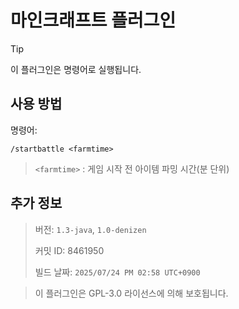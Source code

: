 # 마인크래프트 플러그인
>[!TIP]
>이 플러그인은 명령어로 실행됩니다.

## 사용 방법
명령어:
```
/startbattle <farmtime>
```


>`<farmtime>` : 게임 시작 전 아이템 파밍 시간(분 단위)

## 추가 정보
> 버전: `1.3-java`, `1.0-denizen` 
> 
> 커밋 ID: 8461950
>
> 빌드 날짜: `2025/07/24 PM 02:58 UTC+0900`

> 이 플러그인은 GPL-3.0 라이선스에 의해 보호됩니다.
